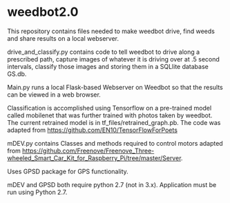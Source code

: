 # weedbot2.0

This repository contains files needed to make weedbot drive, find weeds and share results on a local webserver.

drive_and_classify.py contains code to tell weedbot to drive along a prescribed path, capture images of
whatever it is driving over at .5 second intervals, classify those images and storing them in a SQLlite database GS.db. 

Main.py runs a local Flask-based Webserver on Weedbot so that the results can be viewed in a web browser.

Classification is accomplished using Tensorflow on a pre-trained model called mobilenet that was further trained with photos taken by weedbot.  The current retrained model is in tf_files/retrained_graph.pb.  The code was adapted from https://github.com/EN10/TensorFlowForPoets

mDEV.py contains Classes and methods required to control motors adapted from https://github.com/Freenove/Freenove_Three-wheeled_Smart_Car_Kit_for_Raspberry_Pi/tree/master/Server.  

Uses GPSD package for GPS functionality. 

mDEV and GPSD both require python 2.7 (not in 3.x).  Application must be run using Python 2.7.

